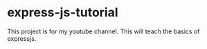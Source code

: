 # express-js-tutorial
 This project is for my youtube channel. This will teach the basics of expressjs.
